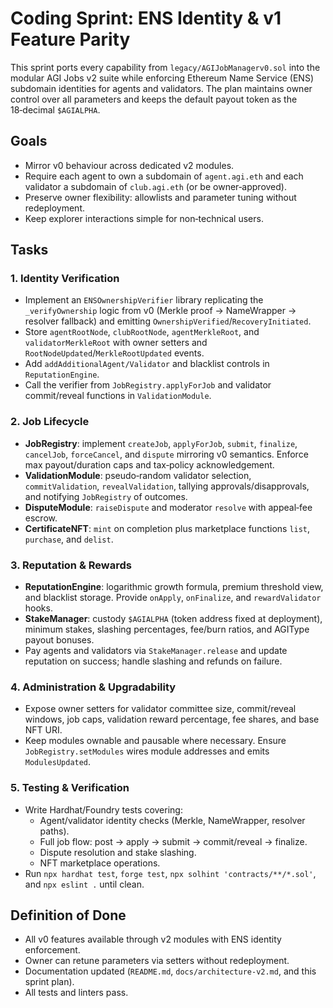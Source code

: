 # Coding Sprint: ENS Identity & v1 Feature Parity

This sprint ports every capability from `legacy/AGIJobManagerv0.sol` into the modular AGI Jobs v2 suite while enforcing Ethereum Name Service (ENS) subdomain identities for agents and validators. The plan maintains owner control over all parameters and keeps the default payout token as the 18‑decimal `$AGIALPHA`.

## Goals

- Mirror v0 behaviour across dedicated v2 modules.
- Require each agent to own a subdomain of `agent.agi.eth` and each validator a subdomain of `club.agi.eth` (or be owner‑approved).
- Preserve owner flexibility: allowlists and parameter tuning without redeployment.
- Keep explorer interactions simple for non‑technical users.

## Tasks

### 1. Identity Verification

- Implement an `ENSOwnershipVerifier` library replicating the `_verifyOwnership` logic from v0 (Merkle proof → NameWrapper → resolver fallback) and emitting `OwnershipVerified`/`RecoveryInitiated`.
- Store `agentRootNode`, `clubRootNode`, `agentMerkleRoot`, and `validatorMerkleRoot` with owner setters and `RootNodeUpdated`/`MerkleRootUpdated` events.
- Add `addAdditionalAgent/Validator` and blacklist controls in `ReputationEngine`.
- Call the verifier from `JobRegistry.applyForJob` and validator commit/reveal functions in `ValidationModule`.

### 2. Job Lifecycle

- **JobRegistry**: implement `createJob`, `applyForJob`, `submit`, `finalize`, `cancelJob`, `forceCancel`, and `dispute` mirroring v0 semantics. Enforce max payout/duration caps and tax‑policy acknowledgement.
- **ValidationModule**: pseudo‑random validator selection, `commitValidation`, `revealValidation`, tallying approvals/disapprovals, and notifying `JobRegistry` of outcomes.
- **DisputeModule**: `raiseDispute` and moderator `resolve` with appeal‑fee escrow.
- **CertificateNFT**: `mint` on completion plus marketplace functions `list`, `purchase`, and `delist`.

### 3. Reputation & Rewards

- **ReputationEngine**: logarithmic growth formula, premium threshold view, and blacklist storage. Provide `onApply`, `onFinalize`, and `rewardValidator` hooks.
- **StakeManager**: custody `$AGIALPHA` (token address fixed at deployment), minimum stakes, slashing percentages, fee/burn ratios, and AGIType payout bonuses.
- Pay agents and validators via `StakeManager.release` and update reputation on success; handle slashing and refunds on failure.

### 4. Administration & Upgradability

- Expose owner setters for validator committee size, commit/reveal windows, job caps, validation reward percentage, fee shares, and base NFT URI.
- Keep modules ownable and pausable where necessary. Ensure `JobRegistry.setModules` wires module addresses and emits `ModulesUpdated`.

### 5. Testing & Verification

- Write Hardhat/Foundry tests covering:
  - Agent/validator identity checks (Merkle, NameWrapper, resolver paths).
  - Full job flow: post → apply → submit → commit/reveal → finalize.
  - Dispute resolution and stake slashing.
  - NFT marketplace operations.
- Run `npx hardhat test`, `forge test`, `npx solhint 'contracts/**/*.sol'`, and `npx eslint .` until clean.

## Definition of Done

- All v0 features available through v2 modules with ENS identity enforcement.
- Owner can retune parameters via setters without redeployment.
- Documentation updated (`README.md`, `docs/architecture-v2.md`, and this sprint plan).
- All tests and linters pass.
